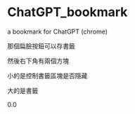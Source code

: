 # ChatGPT_bookmark
a bookmark for ChatGPT (chrome)

那個扁臉按鈕可以存書籤

然後右下角有兩個方塊

小的是控制書籤區塊是否隱藏

大的是書籤

0.0


